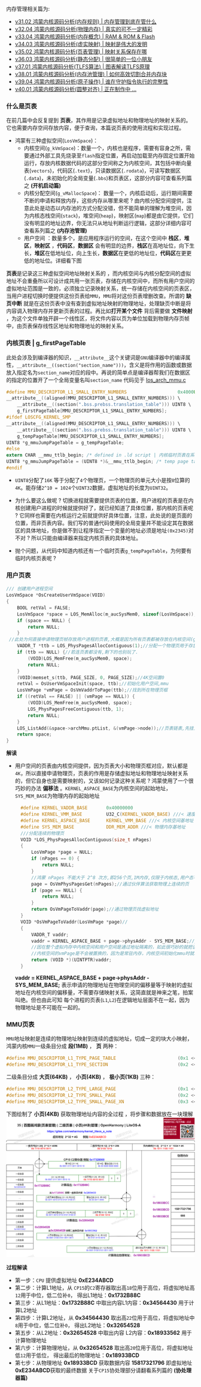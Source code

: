 
内存管理相关篇为: 

* [v31.02 鸿蒙内核源码分析(内存规则) | 内存管理到底在管什么](/blog/31.md)
* [v32.04 鸿蒙内核源码分析(物理内存) | 真实的可不一定精彩](/blog/32.md)
* [v33.04 鸿蒙内核源码分析(内存概念) | RAM & ROM & Flash](/blog/33.md)
* [v34.03 鸿蒙内核源码分析(虚实映射) | 映射是伟大的发明](/blog/34.md)
* [v35.02 鸿蒙内核源码分析(页表管理) | 映射关系保存在哪](/blog/35.md)
* [v36.03 鸿蒙内核源码分析(静态分配) | 很简单的一位小朋友](/blog/36.md)
* [v37.01 鸿蒙内核源码分析(TLFS算法) | 图表解读TLFS原理 ](/blog/37.md)
* [v38.01 鸿蒙内核源码分析(内存池管理) | 如何高效切割合并内存块 ](/blog/38.md)
* [v39.04 鸿蒙内核源码分析(原子操作) | 谁在守护指令执行的完整性](/blog/39.md)
* [v40.01 鸿蒙内核源码分析(圆整对齐) | 正在制作中 ... ](/blog/40.md)


### 什么是页表

在前几篇中会反复提到 **页表**，其作用是记录虚拟地址和物理地址的映射关系的。它也需要内存空间存放内容，便于查询，本篇说页表的使用流程和实现过程。

* 鸿蒙有三种虚拟空间(`LosVmSpace`)：
  * 内核空间(`g_kVmSpace`)：数量一个，内核也是程序，需要有容身之所，需要通过外部工具先烧录至`flash`指定位置，再启动加载至内存固定位置开始运行，存放内核数据代码的这部分空间称之为内核空间，其包括中断向量表(`vectors`)，代码区(`.text`)，只读数据区(`.rodata`)，可读写数据区(`.data`)，未初始化的全局变量(`.bbs`)和页表区，这部分内容可查看系列篇之 **(开机启动篇)**
  * 内核分配空间(`g_vMallocSpace`)： 数量一个，内核启动后，运行期间需要不断的申请和释放内存，这些内存从哪里来呢 ? 由内核分配空间提供，注意此处是动态以内存池的方式分配没错，但不能简单的理解为堆空间，因为内核态栈空间(`stack`)，堆空间(`heap`)，映射区(`map`)都是由它提供，它们没有明显的地址边界，你无法只从地址判断运行逻辑，这部分详细内容可查看系列篇之 **(内存池管理)**
  * 用户空间 ：数量多个，是应用程序运行的空间，在这个空间中 **栈区**，**堆区**，**映射区** ，**代码区**，**数据区** 会有明显的边界，**栈区**在高地址位，向下生长，**堆区**在低地址位，向上生长，**数据区**在更低的地址位，**代码区**在更更低的地址位。详细看下图

**页表**是记录这三种虚拟空间地址映射关系的 ，而内核空间与内核分配空间的虚拟地址不会重叠所以可设计成共用一张页表，存储在内核空间中，而所有用户空间的虚拟地址范围是一致的，必须独立记录映射关系，统一存储在内核空间的页表区，当用户进程切换时便提供这份页表给`MMU`，`MMU`将对这份页表增删改查。所谓的 **缺页中断** 就是在这份页表中没有查到虚拟地址映射的物理地址，处理缺页中断是将内容调入物理内存并更新页表的过程。再比如**打开某个文件** 背后需要做 **文件映射** ，为这个文件单独开辟一个线性区，将文件内容以页为单位加载到物理内存页帧中，由页表保存线性区地址和物理地址的映射关系。

### 内核页表 | g_firstPageTable

此处会涉及到编译器的知识，`__attribute__`这个关键词是`GNU`编译器中的编译属性，`__attribute__((section("section_name")))`，含义是将作用的函数或数据放入指定名为`section_name`对应的段中。再说的简单点是编译器帮我们在数据区的指定的位置开了一个全局变量名叫`section_name`
代码见于 [los_arch_mmu.c](...)

```c
#define MMU_DESCRIPTOR_L1_SMALL_ENTRY_NUMBERS                   0x4000U //16K
__attribute__((aligned(MMU_DESCRIPTOR_L1_SMALL_ENTRY_NUMBERS))) \
    __attribute__((section(".bss.prebss.translation_table"))) UINT8 \
    g_firstPageTable[MMU_DESCRIPTOR_L1_SMALL_ENTRY_NUMBERS];
#ifdef LOSCFG_KERNEL_SMP
__attribute__((aligned(MMU_DESCRIPTOR_L1_SMALL_ENTRY_NUMBERS))) \
    __attribute__((section(".bss.prebss.translation_table"))) UINT8 \
    g_tempPageTable[MMU_DESCRIPTOR_L1_SMALL_ENTRY_NUMBERS];
UINT8 *g_mmuJumpPageTable = g_tempPageTable;
#else
extern CHAR __mmu_ttlb_begin; /* defined in .ld script | 内核临时页表在系统使能mmu到使用虚拟地址运行这段期间使用,其虚拟地址保存在g_mmuJumpPageTable这个指针中*/
UINT8 *g_mmuJumpPageTable = (UINT8 *)&__mmu_ttlb_begin; /* temp page table, this is only used when system power up | 临时页表,用于系统启动阶段*/
#endif
```

* `UINT8`分配了`16K` 等于分配了`4`个物理页，一个物理页的单元大小是按`8`位算的`4K`。能存储`2^10 = 1024`个`UINT32`数据，虚拟地址的长度为`UINT32`。
* 为什么要这么做呢 ? 切换进程就需要提供页表的位置，用户进程的页表是在内核创建用户进程的时候就提供好了，就已经知道了具体位置，那内核的页表呢 ? 它同样也需要在内核运行之前就提供好具体位置，注意，此处说的是页面的位置，而非页表内容。我们写的普通代码使用的全局变量并不能设定其在数据区的具体地址，你是做不到让程序指定一个变量的地址必须是地址`(0x2345)`对不对 ? 所以只能由编译器来指定内核页表的具体地址。

* 抛个问题，从代码中知道内核还有一个临时页表`g_tempPageTable`，为何要有临时内核页表呢 ?

### 用户页表

```c
/// 创建用户进程空间
LosVmSpace *OsCreateUserVmSpace(VOID)
{
    BOOL retVal = FALSE;
    LosVmSpace *space = LOS_MemAlloc(m_aucSysMem0, sizeof(LosVmSpace));//在内核空间申请用户进程空间
    if (space == NULL) {
        return NULL;
    }
 //此处为何直接申请物理页帧存放用户进程的页表,大概是因为所有页表都被存放在内核空间(g_kVmSpace)而非内核分配空间(g_vMallocSpace)
    VADDR_T *ttb = LOS_PhysPagesAllocContiguous(1);//分配一个物理页用于存放虚实映射关系表, 即:L1表
    if (ttb == NULL) {//若连页表都没有,剩下的也别玩了.
        (VOID)LOS_MemFree(m_aucSysMem0, space);
        return NULL;
    }
    (VOID)memset_s(ttb, PAGE_SIZE, 0, PAGE_SIZE);//4K空间置0
    retVal = OsUserVmSpaceInit(space, ttb);//初始化用户空间,mmu
    LosVmPage *vmPage = OsVmVaddrToPage(ttb);//找到所在物理页框
    if ((retVal == FALSE) || (vmPage == NULL)) {
        (VOID)LOS_MemFree(m_aucSysMem0, space);
        LOS_PhysPagesFreeContiguous(ttb, 1);
        return NULL;
    }
    LOS_ListAdd(&space->archMmu.ptList, &(vmPage->node));//页表链表,先挂上L1,后续还会挂上 N个L2表
    return space;
}
```

**解读**

* 用户空间的页表由内核空间提供，因为页表大小和物理页框对应，默认都是`4K`，所以直接申请物理页，页表的作用是存储虚拟地址和物理地址映射关系的，但它自身也是需要映射的，又该如何记录这种关系呢 ? 鸿蒙使用了一个很巧妙的办法 **偏移法** 。`KERNEL_ASPACE_BASE`为内核空间的起始地址，`SYS_MEM_BASE`为物理内存的起始地址

  ```c
    #define KERNEL_VADDR_BASE       0x40000000
    #define KERNEL_VMM_BASE         U32_C(KERNEL_VADDR_BASE) ///< 速度快,使用cache
    #define KERNEL_ASPACE_BASE      KERNEL_VMM_BASE ///< 内核空间基地址
    #define SYS_MEM_BASE            DDR_MEM_ADDR ///< 物理内存基地址
    ///分配连续的物理页
    VOID *LOS_PhysPagesAllocContiguous(size_t nPages)
    {
        LosVmPage *page = NULL;
        if (nPages == 0) {
            return NULL;
        }
        //鸿蒙 nPages 不能大于 2^8 次方,即256个页,1M内存,仅限于内核态,用户态不限制分配大小.
        page = OsVmPhysPagesGet(nPages);//通过伙伴算法获取物理上连续的页
        if (page == NULL) {
            return NULL;
        }
        return OsVmPageToVaddr(page);//通过物理页找虚拟地址
    }
    VOID *OsVmPageToVaddr(LosVmPage *page)//
    {
        VADDR_T vaddr;
        vaddr = KERNEL_ASPACE_BASE + page->physAddr - SYS_MEM_BASE;//page->physAddr - SYS_MEM_BASE 得到物理地址的偏移量
        //因在整个虚拟内存中内核空间和用户空间是通过地址隔离的，如此很巧妙的就把该物理页映射到了内核空间
        //内核空间的vmPage是不会被置换的，因为是常驻内存，内核空间初始化mmu时就映射好了L1表
        return (VOID *)(UINTPTR)vaddr;
    }
  ```

  **vaddr = KERNEL_ASPACE_BASE + page->physAddr - SYS_MEM_BASE;** 表示申请的物理地址在物理空间的偏移量等于映射的虚拟地址在内核空间的偏移量，不需要存储映射关系，这简直就是神来之笔，拍案叫绝。但也由此可知 每个进程的页表(`L1`,`L2`)在逻辑地址层面不在一起，因为物理地址是不可能在一起的。
  
### MMU页表

`MMU`地址映射是连续的物理地址映射到连续的虚拟地址，切成一定的块大小映射，鸿蒙内核`MMU`一级条目分成 **段(1MB)** ， **页** 两种：

```c
#define MMU_DESCRIPTOR_L1_TYPE_PAGE_TABLE                       (0x1 << 0) ///< 一级条目类型按页分
#define MMU_DESCRIPTOR_L1_TYPE_SECTION                          (0x2 << 0) ///< 一级条目类型按段分
```

二级条目分成 **大页(64KB)** ， **小页(4KB)** ， **极小页(1KB)** 三种：

```c
#define MMU_DESCRIPTOR_L2_TYPE_LARGE_PAGE                       (0x1 << 0) ///< 二级条目类型按大页分
#define MMU_DESCRIPTOR_L2_TYPE_SMALL_PAGE                       (0x2 << 0) ///< 二级条目类型按小页分
#define MMU_DESCRIPTOR_L2_TYPE_SMALL_PAGE_XN                    (0x3 << 0) ///< 二级条目类型按极小页分
```

下图绘制了 **小页(4KB)** 获取物理地址内容的全过程 ，将步骤和数据放在一块理解
![](./assets/100pic/35_pagetable_100.png)

**过程解读**

* 第一步：`CPU` 提供虚拟地址 **0xE234ABCD**
* 第二步：计算L1地址，从 `CP15`的`C2`寄存器取出高`18`位用于高位，将虚拟地址高`12`用于中位，低二位补`0`， 得出L1地址：**0x1732B88C**
* 第三步：从L1地址：**0x1732B88C** 中取出内容L1内容：**0x34564430** 用于计算L2地址
* 第四步：计算L2地址，从 **0x34564430** 取出高`22`位用于高位，将虚拟地址中`8`用于中位，低二位补`0`， 得出L2地址：**0x32654528**
* 第五步：从L2地址：**0x32654528** 中取出内容 L2内容：**0x18933562** 用于计算物理地址
* 第六步：计算物理地址，从 **0x32654528** 取出高`20`位用于高位，将虚拟地址低`12`用于低位， 得出最后的物理地址：**0x18933BCD**
* 第七步：从物理地址 **0x18933BCD** 获取数据内容 **15817321796** 即虚拟地址**0xE234ABCD**获取的最终数据
关于`CP15`协处理部分请翻看系列篇的 **(协处理器篇)**















  

